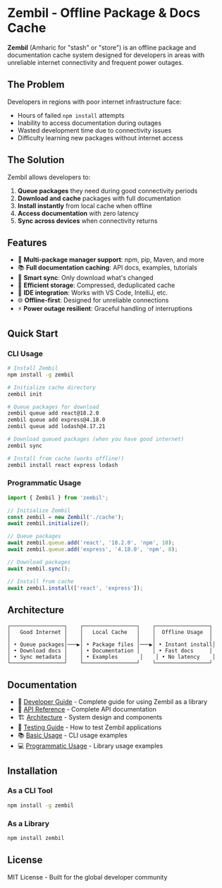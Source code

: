 # Zembil - Offline Package & Docs Cache

**Zembil** (Amharic for "stash" or "store") is an offline package and documentation cache system designed for developers in areas with unreliable internet connectivity and frequent power outages.

## The Problem

Developers in regions with poor internet infrastructure face:

- Hours of failed `npm install` attempts
- Inability to access documentation during outages
- Wasted development time due to connectivity issues
- Difficulty learning new packages without internet access

## The Solution

Zembil allows developers to:

1. **Queue packages** they need during good connectivity periods
2. **Download and cache** packages with full documentation
3. **Install instantly** from local cache when offline
4. **Access documentation** with zero latency
5. **Sync across devices** when connectivity returns

## Features

- 🚀 **Multi-package manager support**: npm, pip, Maven, and more
- 📚 **Full documentation caching**: API docs, examples, tutorials
- 🔄 **Smart sync**: Only download what's changed
- 💾 **Efficient storage**: Compressed, deduplicated cache
- 🎯 **IDE integration**: Works with VS Code, IntelliJ, etc.
- 🌐 **Offline-first**: Designed for unreliable connections
- ⚡ **Power outage resilient**: Graceful handling of interruptions

## Quick Start

### CLI Usage

```bash
# Install Zembil
npm install -g zembil

# Initialize cache directory
zembil init

# Queue packages for download
zembil queue add react@18.2.0
zembil queue add express@4.18.0
zembil queue add lodash@4.17.21

# Download queued packages (when you have good internet)
zembil sync

# Install from cache (works offline!)
zembil install react express lodash
```

### Programmatic Usage

```typescript
import { Zembil } from 'zembil';

// Initialize Zembil
const zembil = new Zembil('./cache');
await zembil.initialize();

// Queue packages
await zembil.queue.add('react', '18.2.0', 'npm', 10);
await zembil.queue.add('express', '4.18.0', 'npm', 8);

// Download packages
await zembil.sync();

// Install from cache
await zembil.install(['react', 'express']);
```

## Architecture

```
┌─────────────────┐    ┌─────────────────┐    ┌─────────────────┐
│   Good Internet │    │   Local Cache   │    │  Offline Usage  │
│                 │    │                 │    │                 │
│ • Queue packages│───▶│ • Package files │───▶│ • Instant install│
│ • Download docs │    │ • Documentation │    │ • Fast docs     │
│ • Sync metadata │    │ • Examples       │    │ • No latency    │
└─────────────────┘    └─────────────────┘    └─────────────────┘
```

## Documentation

- 📖 [Developer Guide](docs/developer-guide.md) - Complete guide for using Zembil as a library
- 🔧 [API Reference](docs/api-reference.md) - Complete API documentation
- 🏗️ [Architecture](docs/architecture.md) - System design and components
- 🧪 [Testing Guide](docs/testing.md) - How to test Zembil applications
- 📚 [Basic Usage](examples/basic-usage.md) - CLI usage examples
- 💻 [Programmatic Usage](examples/programmatic-usage.ts) - Library usage examples

## Installation

### As a CLI Tool

```bash
npm install -g zembil
```

### As a Library

```bash
npm install zembil
```

## License

MIT License - Built for the global developer community
